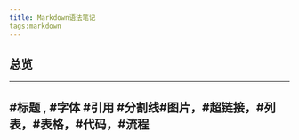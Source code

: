 ```yaml
---
title: Markdown语法笔记
tags:markdown
---
```

## 总览 
----
##
## #标题 , #字体 #引用 #分割线#图片，#超链接，#列表，#表格，#代码，#流程
##
##
##
